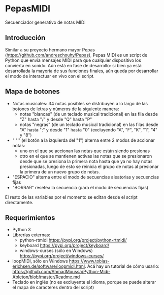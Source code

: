# PepasMIDI
Secuenciador generativo de notas MIDI

## Introducción
Similar a su proyecto hermano mayor Pepas (https://github.com/andreschouhy/Pepas), Pepas MIDI es un script de Python que envía mensajes MIDI para que cualquier dispositivo los convierta en sonido.
Aún está en fase de desarrollo: si bien ya está desarrollada la mayoría de sus funciones finales, aún queda por desarrollar el modo de interactuar en vivo con el script.

## Mapa de botones
- Notas musicales: 34 notas posibles se distribuyen a lo largo de las botones de letras y números de la siguiente manera:
  - notas "blancas" (de un teclado musical tradicional) en las fila desde "Z" hasta "/" y desde "Q" hasta "P"
  - notas "negras" (de un teclado musical tradicional) en las filas desde "A" hasta ";" y desde "1" hasta "0" (excluyendo "A", "F", "K", "1", "4" y "8")
- " ' " (el botón a la izquierda del "1") alterna entre 2 modos de accionar notas:
  - uno en el que se accionan las notas que están siendo presionas
  - otro en el que se mantienen activas las notas que se presionaron desde que se presiona la primera nota hasta que ya no hay notas presionadas, luego de esto se reinicia el grupo de notas al presionar la primera de un nuevo grupo de notas.
- "ESPACIO" alterna entre el modo de secuencias aleatorias y secuencias fijas
- "BORRAR" resetea la secuencia (para el modo de secuencias fijas)

El resto de las variables por el momento se editan desde el script directamente.

## Requerimientos
- Python 3
- Librerías externas:
  - python-rtmidi https://pypi.org/project/python-rtmidi/
  - keyboard https://pypi.org/project/keyboard/
  - windows-curses (sólo en Windows) https://pypi.org/project/windows-curses/
- loopMIDI, sólo en Windows https://www.tobias-erichsen.de/software/loopmidi.html. Acá hay un tutorial de cómo usarlo: https://github.com/AhmadMoussa/Python-Midi-Ableton/blob/master/Readme.md
- Teclado en inglés (no es excluyente el idioma, porque se puede alterar el mapa de caracteres dentro del script)
